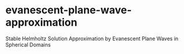 # evanescent-plane-wave-approximation
Stable Helmholtz Solution Approximation by Evanescent Plane Waves in Spherical Domains
